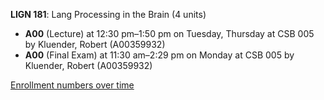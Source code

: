 **LIGN 181**: Lang Processing in the Brain (4 units)

- **A00** (Lecture) at 12:30 pm–1:50 pm on Tuesday, Thursday at CSB 005 by Kluender, Robert (A00359932)
- **A00** (Final Exam) at 11:30 am–2:29 pm on Monday at CSB 005 by Kluender, Robert (A00359932)

[Enrollment numbers over time](./LIGN181.tsv)
